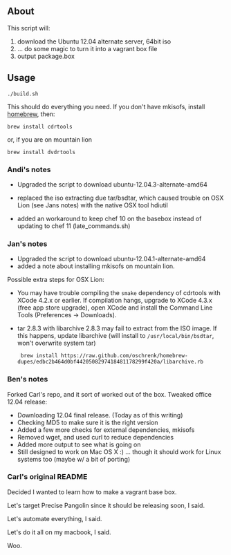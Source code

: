 ## About

This script will: 

 1. download the Ubuntu 12.04 alternate server, 64bit iso
 2. ... do some magic to turn it into a vagrant box file
 3. output package.box 

## Usage

    ./build.sh

This should do everything you need. If you don't have 
mkisofs, install [homebrew](http://mxcl.github.com/homebrew/), then:

    brew install cdrtools
    
or, if you are on mountain lion

    brew install dvdrtools

### Andi's notes

 - Upgraded the script to download ubuntu-12.04.3-alternate-amd64
 - replaced the iso extracting due tar/bsdtar, which caused trouble
   on OSX Lion (see Jans notes) with the native OSX tool hdiutil

 - added an workaround to keep chef 10 on the basebox instead of
   updating to chef 11 (late_commands.sh) 

### Jan's notes

 - Upgraded the script to download ubuntu-12.04.1-alternate-amd64
 - added a note about installing mkisofs on mountain lion.

Possible extra steps for OSX Lion:

 - You may have trouble compiling the `smake` dependency of cdrtools with XCode 4.2.x or earlier. If compilation hangs, upgrade to XCode 4.3.x (free app store upgrade), open XCode and install the Command Line Tools (Preferences -> Downloads).
 - tar 2.8.3 with libarchive 2.8.3 may fail to extract from the ISO image.  If this happens, update libarchive (will install to `/usr/local/bin/bsdtar`, won't overwrite system tar)
  
        brew install https://raw.github.com/oschrenk/homebrew-dupes/edbc2b464d0bf4420508297418481178299f420a/libarchive.rb

### Ben's notes

Forked Carl's repo, and it sort of worked out of the box. Tweaked 
office 12.04 release: 

 - Downloading 12.04 final release. (Today as of this writing)
 - Checking MD5 to make sure it is the right version
 - Added a few more checks for external dependencies, mkisofs
 - Removed wget, and used curl to reduce dependencies
 - Added more output to see what is going on
 - Still designed to work on Mac OS X :)
    ... though it should work for Linux systems too (maybe w/ a bit of porting)

### Carl's original README

Decided I wanted to learn how to make a vagrant base box.

Let's target Precise Pangolin since it should be releasing soon, I said.

Let's automate everything, I said.

Let's do it all on my macbook, I said.

Woo.
